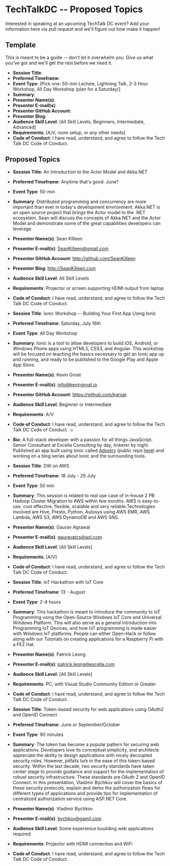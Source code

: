 # TechTalkDC -- Proposed Topics
Interested in speaking at an upcoming TechTalk DC event? Add your information here via pull request and we'll figure out how make it happen!

## Template
This is meant to be a guide -- don't let it overwhelm you. Give us what you've got and we'll get the rest before we need it.
 
* **Session Title**:  
 * **Preferred Timeframe**:  
 * **Event Type**: [Pick one: 50-min Lecture, Lightning Talk, 2-3 Hour Workshop, All Day Workshop (plan for a Saturday)]
 * **Summary**: 
 * **Presenter Name(s)**: 
 * **Presenter E-mail(s)**: 
 * **Presenter GitHub Account**: 
 * **Presenter Blog**: 
 * **Audience Skill Level**: [All Skill Levels, Beginners, Intermediate, Advanced]
 * **Requirements**: [A/V, room setup, or any other needs]
 * **Code of Conduct**: I have read, understand, and agree to follow the Tech Talk DC Code of Conduct.

## Proposed Topics

* **Session Title**: An Introduction to the Actor Model and Akka.NET
 * **Preferred Timeframe**: Anytime that's good. June? 
 * **Event Type**: 50-min
 * **Summary**: Distributed programming and concurrency are more important than ever in today's development environment. Akka.NET is an open source project that brings the Actor model to the .NET ecosystem. Sean will discuss the concepts of Akka.NET and the Actor Model and demonstrate some of the great capabilities developers can leverage.
 * **Presenter Name(s)**: Sean Killeen
 * **Presenter E-mail(s)**: SeanKilleen@gmail.com
 * **Presenter GitHub Account**: http://github.com/SeanKilleen
 * **Presenter Blog**: http://SeanKilleen.com
 * **Audience Skill Level**: All Skill Levels
 * **Requirements**: Projector or screen supporting HDMI output from laptop
 * **Code of Conduct**: I have read, understand, and agree to follow the Tech Talk DC Code of Conduct.
 
* **Session Title**: Ionic Workshop -- Building Your First App Using Ionic
 * **Preferred Timeframe**:  Saturday, July 16th
 * **Event Type**: All Day Workshop
 * **Summary**: Ionic is a tool to allow developers to build iOS, Android, or Windows Phone apps using HTML5, CSS3, and Angular.  This workshop will be focused on teaching the basics necessary to get an Ionic app up and running, and ready to be published to the Google Play and Apple App Store.
 * **Presenter Name(s)**: Kevin Groat
 * **Presenter E-mail(s)**: info@kevingroat.io
 * **Presenter GitHub Account**: https://github.com/kgroat
 * **Audience Skill Level**: Beginner or Intermediate
 * **Requirements**: A/V
 * **Code of Conduct**: I have read, understand, and agree to follow the Tech Talk DC Code of Conduct. &#9786;
 * **Bio**: A full-stack developer with a passion for all things JavaScript.  Senior Consultant at Excella Consulting by day, tinkerer by night.  Published an app built using Ionic called [Adoptry](https://play.google.com/store/apps/details?id=com.ionicframework.adoptry) (public repo [here](https://github.com/kgroat/adoptry)) and working on a blog series about Ionic and the surrounding tools.
 
* **Session Title**: DW on AWS 
 * **Preferred Timeframe**: 18 July - 29 July 
 * **Event Type**: 50 min 
 * **Summary**: This session is related to real use case of in-house 2 PB Hadoop Cluster Migration to AWS within few months. AWS is easy-to-use, cost effective, flexible, scalable and very reliable.Technologies involved are Hive, Presto, Python, Autosys using AWS EMR, AWS Lambda, AWS S3, AWS DynamoDB and AWS SNS. 
 * **Presenter Name(s)**: Gaurav Agrawal 
 * **Presenter E-mail(s)**: gauravatcs@aol.com 
 * **Audience Skill Level**: [All Skill Levels] 
 * **Requirements**: [A/V] 
 * **Code of Conduct**: I have read, understand, and agree to follow the Tech Talk DC Code of Conduct.

* **Session Title**: IoT Hackathon with IoT Core
 * **Preferred Timeframe**: 13 - August
 * **Event Type**: 2-4 hours 
 * **Summary**: This hackathon is meant to introduce the community to IoT Programming using the Open-Source Windows IoT Core and Universal Windows Platform.  This will also serve as a general introduction into Programming IoT Devices, and how IoT programming is made easier with Windows IoT platforms. People can either Open-Hack or follow along with our Tutorials on creating applications for a Raspberry Pi with a FEZ Hat.
 * **Presenter Name(s)**: Patrick Leong
 * **Presenter E-mail(s)**: patrick.leong@excella.com
 * **Audience Skill Level**: [All Skill Levels] 
 * **Requirements**: PC, with Visual Studio Community Edition or Greater
 * **Code of Conduct**: I have read, understand, and agree to follow the Tech Talk DC Code of Conduct.

* **Session Title**: Token-based security for web applications using OAuth2 and OpenID Connect
 * **Preferred Timeframe**: June or September/October
 * **Event Type**: 90 minutes 
 * **Summary**: The token has become a popular pattern for securing web applications. Developers love its conceptual simplicity, and architects appreciate the ability to design applications with nicely decoupled security roles. However, pitfalls lurk in the ease of this token-based security. Within the last decade, two security standards have taken center stage to provide guidance and support for the implementation of robust security infrastructure. These standards are OAuth 2 and OpenID Connect. 
In this presentation, Vladimir Bychkov will cover the basics of these security protocols, explain and demo the authorization flows for different types of applications and provide tips for implementation of centralized authorization service using ASP.NET Core.
 * **Presenter Name(s)**: Vladimir Bychkov
 * **Presenter E-mail(s)**: bychkov@gamil.com
 * **Audience Skill Level**: Some experience buuilding web applications required
 * **Requirements**: Projector with HDMI connection and WiFi
 * **Code of Conduct**: I have read, understand, and agree to follow the Tech Talk DC Code of Conduct.